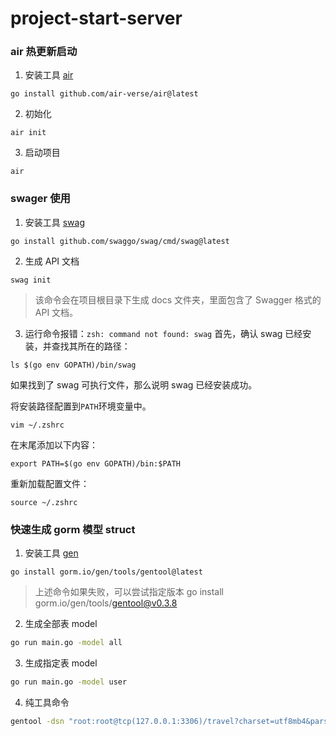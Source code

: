 # project-start-server

### air 热更新启动

1. 安装工具 [air](https://github.com/air-verse/air)
```
go install github.com/air-verse/air@latest
```

2. 初始化
```
air init
```

3. 启动项目
```
air
```

### swager 使用

1. 安装工具 [swag](https://github.com/swaggo/swag)
```
go install github.com/swaggo/swag/cmd/swag@latest
```

2. 生成 API 文档
```
swag init
```
> 该命令会在项目根目录下生成 docs 文件夹，里面包含了 Swagger 格式的 API 文档。

3. 运行命令报错：`zsh: command not found: swag`
首先，确认 swag 已经安装，并查找其所在的路径：
```
ls $(go env GOPATH)/bin/swag
```
如果找到了 swag 可执行文件，那么说明 swag 已经安装成功。

将安装路径配置到`PATH`环境变量中。
```
vim ~/.zshrc
```

在末尾添加以下内容：
```
export PATH=$(go env GOPATH)/bin:$PATH
```

重新加载配置文件：
```
source ~/.zshrc
```

### 快速生成 gorm 模型 struct

1. 安装工具 [gen](https://github.com/go-gorm/gen)
```
go install gorm.io/gen/tools/gentool@latest
```
> 上述命令如果失败，可以尝试指定版本 go install gorm.io/gen/tools/gentool@v0.3.8

2. 生成全部表 model
```bash
go run main.go -model all
```
3. 生成指定表 model
```bash
go run main.go -model user
```
4. 纯工具命令
```bash
gentool -dsn "root:root@tcp(127.0.0.1:3306)/travel?charset=utf8mb4&parseTime=True&loc=Local" -onlyModel -outPath "./models" -tables "user"
```